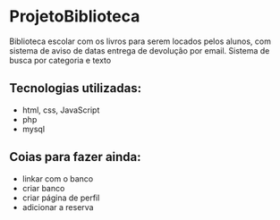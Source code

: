 # ProjetoBiblioteca
Biblioteca escolar com os livros para serem locados pelos alunos, com sistema de aviso de datas entrega de devolução por email. Sistema de busca por categoria e texto

## Tecnologias utilizadas:
* html, css, JavaScript
* php
* mysql

## Coias para fazer ainda:
* linkar com o banco
* criar banco
* criar página de perfil
* adicionar a reserva
